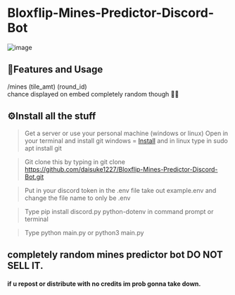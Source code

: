 # Bloxflip-Mines-Predictor-Discord-Bot

![image](https://user-images.githubusercontent.com/98252854/201436470-34c74a88-60c0-443d-a172-c07551284589.png)

## 📝Features and Usage
/mines (tile_amt) (round_id)\
chance displayed on embed completely random though 🤷‍♂️

## ⚙️Install all the stuff
> Get a server or use your personal machine (windows or linux)
> Open in your terminal and install git windows = [Install](https://github.com/git-for-windows/git/releases/download/v2.45.2.windows.1/Git-2.45.2-64-bit.exe) and in linux type in sudo apt install git

> Git clone this by typing in git clone https://github.com/daisuke1227/Bloxflip-Mines-Predictor-Discord-Bot.git

> Put in your discord token in the .env file take out example.env and change the file name to only be .env

> Type pip install discord.py python-dotenv in command prompt or terminal

> Type python main.py or python3 main.py

## completely random mines predictor bot DO NOT SELL IT.
#### if u repost or distribute with no credits im prob gonna take down.
